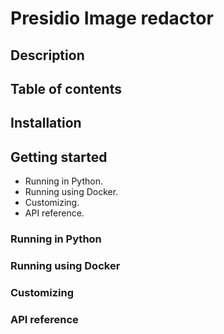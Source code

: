 # Presidio Image redactor

## Description

## Table of contents

## Installation

## Getting started

- Running in Python.
- Running using Docker.
- Customizing.
- API reference.

### Running in Python

### Running using Docker

### Customizing

### API reference
